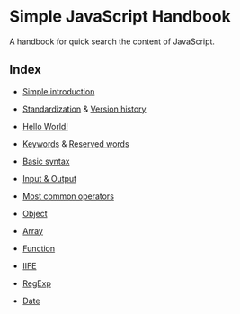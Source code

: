 # Simple JavaScript Handbook

A handbook for quick search the content of JavaScript.

## Index

- [Simple introduction](./docs/intro.md)

- [Standardization](./docs/standard.md) & [Version history](./docs/version.md)

- [Hello World!](./scripts/hello.js)

- [Keywords](./docs/keywords.md) & [Reserved words](./docs/reserved.md)

- [Basic syntax](./scripts/basic.js)

- [Input & Output](./scripts/io.js)

- [Most common operators](./scripts/optr.js)

- [Object](./scripts/obj.js)

- [Array](./scripts/arr.js)

- [Function](./scripts/func.js)

- [IIFE](./scripts/iife.js)

- [RegExp](./scripts/regexp.js)

- [Date](./scripts/date.js)
